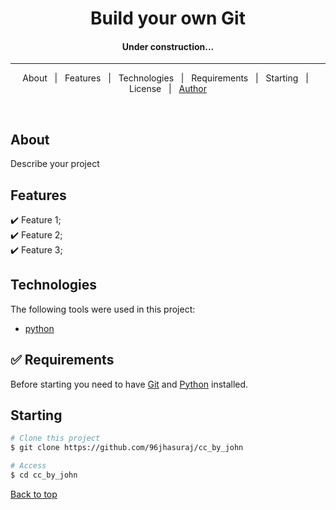 <h1 align="center">Build your own Git</h1>


<h4 align="center"> 
	Under construction... 
</h4> 

<hr>

<p align="center">
  <a >About</a> &#xa0; | &#xa0; 
  <a >Features</a> &#xa0; | &#xa0;
  <a >Technologies</a> &#xa0; | &#xa0;
  <a >Requirements</a> &#xa0; | &#xa0;
  <a >Starting</a> &#xa0; | &#xa0;
  <a >License</a> &#xa0; | &#xa0;
  <a href="https://github.com/96jhasuraj">Author</a>
</p>

<br>

## About ##

Describe your project

## Features ##

:heavy_check_mark: Feature 1;\
:heavy_check_mark: Feature 2;\
:heavy_check_mark: Feature 3;

## Technologies ##

The following tools were used in this project:

- [python](https://python.org/en/)

## :white_check_mark: Requirements ##

Before starting you need to have [Git](https://git-scm.com) and [Python](https://python.org/en/) installed.

## Starting ##

```bash
# Clone this project
$ git clone https://github.com/96jhasuraj/cc_by_john

# Access
$ cd cc_by_john

```

<a href="#top">Back to top</a>
